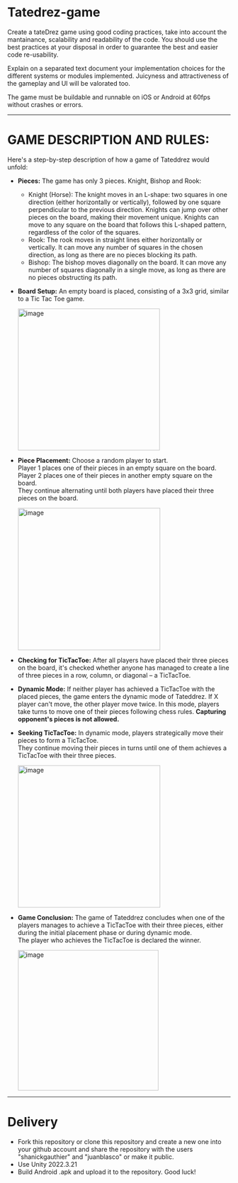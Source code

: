 # Tatedrez-game

Create a tateDrez game using good coding practices, take into account the mantainance, scalability and readability of the code.
You should use the best practices at your disposal in order to guarantee the best and easier code re-usability.

Explain on a separated text document your implementation choices for the different systems or modules implemented.
Juicyness and attractiveness of the gameplay and UI will be valorated too.

The game must be buildable and runnable on iOS or Android at 60fps without crashes or errors.

---

# GAME DESCRIPTION AND RULES:
Here's a step-by-step description of how a game of Tateddrez would unfold:  

* **Pieces:**
    The game has only 3 pieces. Knight, Bishop and Rook:
    * Knight (Horse): The knight moves in an L-shape: two squares in one direction (either horizontally or vertically), followed by one square perpendicular to the previous direction. Knights can jump over other pieces on the board, making their movement unique. Knights can move to any square on the board that follows this L-shaped pattern, regardless of the color of the squares.
    * Rook: The rook moves in straight lines either horizontally or vertically. It can move any number of squares in the chosen direction, as long as there are no pieces blocking its path.
    * Bishop: The bishop moves diagonally on the board. It can move any number of squares diagonally in a single move, as long as there are no pieces obstructing its path.

* **Board Setup:**
    An empty board is placed, consisting of a 3x3 grid, similar to a Tic Tac Toe game.

  <img width="320" alt="image" src="https://github.com/juanblasco/tatedrez-game/assets/129755869/69e58f89-c8e0-407c-9003-0ce5a6bb0beb">

* **Piece Placement:**
    Choose a random player to start.  
    Player 1 places one of their pieces in an empty square on the board.  
    Player 2 places one of their pieces in another empty square on the board.  
    They continue alternating until both players have placed their three pieces on the board.

  <img width="321" alt="image" src="https://github.com/juanblasco/tatedrez-game/assets/129755869/85ec3c00-6cd7-467e-b853-37f28698829a">
  

* **Checking for TicTacToe:**
    After all players have placed their three pieces on the board, it's checked whether anyone has managed to create a line of three pieces in a row, column, or diagonal – a TicTacToe.

* **Dynamic Mode:**
    If neither player has achieved a TicTacToe with the placed pieces, the game enters the dynamic mode of Tateddrez.
    If X player can't move, the other player move twice.
    In this mode, players take turns to move one of their pieces following chess rules.
    **Capturing opponent's pieces is not allowed.**

* **Seeking TicTacToe:**
    In dynamic mode, players strategically move their pieces to form a TicTacToe.  
    They continue moving their pieces in turns until one of them achieves a TicTacToe with their three pieces.

  <img width="321" alt="image" src="https://github.com/juanblasco/tatedrez-game/assets/129755869/2d3e69f8-89ae-4890-b19a-aadb9838cfda">


* **Game Conclusion:**
    The game of Tateddrez concludes when one of the players manages to achieve a TicTacToe with their three pieces, either during the initial placement phase or during dynamic mode.  
    The player who achieves the TicTacToe is declared the winner.

  <img width="317" alt="image" src="https://github.com/juanblasco/tatedrez-game/assets/129755869/9561dd1b-d760-47ec-8bc9-41086e1960db">


---
# Delivery
* Fork this repository or clone this repository and create a new one into your github account and share the repository with the users "shanickgauthier" and "juanblasco" or make it public.
* Use Unity 2022.3.21
* Build Android .apk and upload it to the repository.
Good luck!
